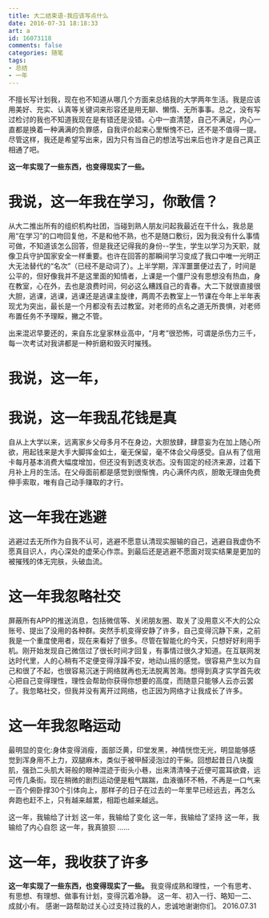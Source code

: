 ```yaml
---
title: 大二结束语-我应该写点什么
date: 2016-07-31 18:18:33
art: a
id: 16073118
comments: false
categories: 随笔
tags: 
- 总结
- 一年
---
```




不擅长写计划我，现在也不知道从哪几个方面来总结我的大学两年生活。我是应该用美好、充实、认真等关键词来形容还是用无聊、懒惰、无所事事。总之，没有写过检讨的我也不知道我现在是有错还是没错。心中一直清楚，自己不满足，内心一直都是换着一种满满的负罪感，自我评价起来心里惭愧不已，还不是不值得一提。尽管这样，我还是希望写出来，因为只有当自己的想法写出来后也许才是自己真正相通了吧。

<!-- more -->

**这一年实现了一些东西，也变得现实了一些。**

# 我说，这一年我在学习，你敢信？
从大二推出所有的组织机构社团，当碰到熟人朋友问起我最近在干什么，我总是用“在学习”的口吻回复他，不是和他不熟，也不是随口敷衍，因为我没有什么事情可做，不知道该怎么回答，但是我还记得我的身份--学生，学生以学习为天职，就像卫兵守护国家安全一样重要。也许在回答的那瞬间学习变成了我口中唯一光明正大无法替代的“名次”（已经不是动词了）。上半学期，浑浑噩噩便过去了，时间是公平的，但好像我并不是这里面的知情者，上课是一个僵尸没有思想没有热血，身在教室，心在外，去也是浪费时间，何必这么糟践自己的青春。大二下就很直接很大胆，逃课，逃课，逃课还是逃课主旋律，两周不去教室上一节课在今年上半年表现尤为突出，最长是一个月都没有去过教室。对老师的点名之道无所畏惧，对老师布置任务不予理睬，撇之不管。

出来混迟早要还的，来自东北皇家林业高中，“月考”很恐怖，可谓是杀伤力三千，每一次考试对我讲都是一种折磨和毁灭时摧残。

# 我说，这一年，

# 我说，这一年我乱花钱是真
自从上大学以来，远离家乡父母多月不在身边，大胆放肆，肆意妄为在加上随心所欲，用起钱来是大手大脚挥金如土，毫无保留，毫不体会父母感受。自从有了信用卡每月基本消费大幅度增加，但还没有到透支状态。没有固定的经济来源，过着下月补上月的生活。在父母面前都是感觉到很惭愧，内心满怀内疚，胆敢无理由免费伸手索取，唯有自己动手赚取的才行。

# 这一年我在逃避
逃避过去无所作为自我不认可，逃避不愿意认清现实服输的自己，逃避自我虚伪不愿真目识人，内心深处的虚荣心作祟。到最后还是逃避不愿面对现实结果是更加的被摧残的体无完肤，头破血流。

# 这一年我忽略社交
屏蔽所有APP的推送消息，包括微信等、关闭朋友圈、取关了没用意义不大的公众账号、提出了没用的各种群。突然手机变得安静了许多，自己变得沉静下来，之前我是一个重度使用者，现在来看好了很多。尽管在智能化的今天，只想好好利用手机。刚开始发现自己微信过了很长时间才回复，有事情过很久才知道。在互联网发达时代里，人的心稍有不定便变得浮躁不安，地动山摇的感觉。很容易产生以为自己和很了不起，也很容易沉迷于网络就再也无法脱离苦海。想得到真才实学首先收心把自己变得理性，理性会帮助你获得你想要的高度，而随意只能够人云亦云罢了。我忽略社交，但我并没有离开过网络，也正因为网络才让我成长了许多。


# 这一年我忽略运动
最明显的变化:身体变得消瘦，面部泛黄，印堂发黑，神情恍惚无光，明显能够感觉到浑身用不上力，双腿麻木，类似于被甲醛浸泡过的干柴。回想起昔日八块腹肌，强劲二头肌大哥般的眼神混迹于街头小巷，出来清清嗓子近便可震耳欲聋，远可传几条街。现在稍微的剧烈运动便是粗气踹踹，血液循环不畅，不再是一口气来一百个俯卧撑30个引体向上，那样子的日子在过去的一年里早已经远去，再怎么奔跑也赶不上，只有越来越累，相距也越来越远。

这一年，我输给了计划
这一年，我输给了变化
这一年，我输给了坚持
这一年，我输给了内心自怨
这一年，我真狼狈
……

# 这一年，我收获了许多
**这一年实现了一些东西，也变得现实了一些。**
我变得成熟和理性，一个有思考、有思想、有理想、做事有计划，变得沉着冷静。
这一年、初入一行、略知一二、成就小有。
感谢一路帮助过关心过支持过我的人，忠诚地谢谢你们。
2016.07.31